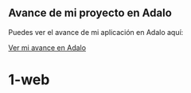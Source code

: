 ## Avance de mi proyecto en Adalo

Puedes ver el avance de mi aplicación en Adalo aquí:

[Ver mi avance en Adalo](https://previewer.adalo.com/94ac1396-10a4-42bc-8693-c8443b38fbf7?target=c23c6fc2327047528d008524c980fad6&params=%7B%220j4tj1rf4xbp4c5xk8idkdm24.t_642e69d9ee6b4bdb83d7f12816d13374%22%3A3%2C%220j4tj1rf4xbp4c5xk8idkdm24.t_4b07c5e9a9204bf9b9ef28e7bc5e0901%22%3A6%2C%220j4tj1rf4xbp4c5xk8idkdm24.t_7b9884783051442d9a7c1eeddddf8254%22%3A8%7D)
# 1-web
